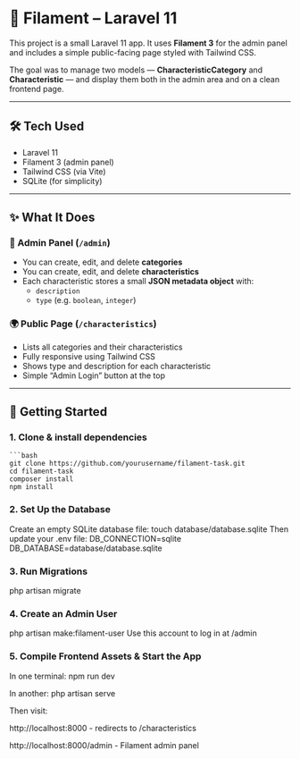 # 🧪 Filament – Laravel 11

This project is a small Laravel 11 app. It uses **Filament 3** for the admin panel and includes a simple public-facing page styled with Tailwind CSS.

The goal was to manage two models — **CharacteristicCategory** and **Characteristic** — and display them both in the admin area and on a clean frontend page.

---

## 🛠 Tech Used

- Laravel 11
- Filament 3 (admin panel)
- Tailwind CSS (via Vite)
- SQLite (for simplicity)

---

## ✨ What It Does

### 🔐 Admin Panel (`/admin`)
- You can create, edit, and delete **categories**
- You can create, edit, and delete **characteristics**
- Each characteristic stores a small **JSON metadata object** with:
    - `description`
    - `type` (e.g. `boolean`, `integer`)

### 🌍 Public Page (`/characteristics`)
- Lists all categories and their characteristics
- Fully responsive using Tailwind CSS
- Shows type and description for each characteristic
- Simple “Admin Login” button at the top

---

## 🚀 Getting Started

### 1. Clone & install dependencies
    ```bash
    git clone https://github.com/yourusername/filament-task.git
    cd filament-task
    composer install
    npm install

### 2. Set Up the Database
Create an empty SQLite database file:
touch database/database.sqlite
Then update your .env file:
DB_CONNECTION=sqlite
DB_DATABASE=database/database.sqlite

### 3. Run Migrations
php artisan migrate

### 4. Create an Admin User
php artisan make:filament-user
Use this account to log in at /admin

### 5. Compile Frontend Assets & Start the App
In one terminal:
    npm run dev

In another:
    php artisan serve

Then visit:

http://localhost:8000 - redirects to /characteristics

http://localhost:8000/admin - Filament admin panel
